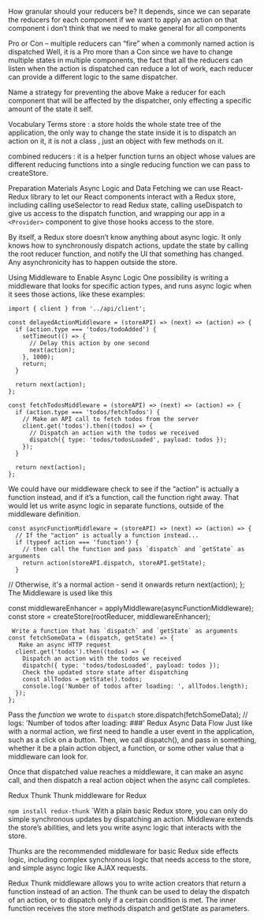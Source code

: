 How granular should your reducers be?
It depends, since we can separate the reducers for each component if we want to apply an action on that component i don’t think that we need to make general for all components

Pro or Con – multiple reducers can “fire” when a commonly named action is dispatched
Well, it is a Pro more than a Con since we have to change multiple states in multiple components, the fact that all the reducers can listen when the action is dispatched can reduce a lot of work, each reducer can provide a different logic to the same dispatcher.

Name a strategy for preventing the above
Make a reducer for each component that will be affected by the dispatcher, only effecting a specific amount of the state it self.

Vocabulary Terms
store : a store holds the whole state tree of the application, the only way to change the state inside it is to dispatch an action on it, it is not a class , just an object with few methods on it.

combined reducers : it is a helper function turns an object whose values are different reducing functions into a single reducing function we can pass to createStore.

Preparation Materials
Async Logic and Data Fetching
we can use React-Redux library to let our React components interact with a Redux store, including calling useSelector to read Redux state, calling useDispatch to give us access to the dispatch function, and wrapping our app in a `<Provider>` component to give those hooks access to the store.

By itself, a Redux store doesn’t know anything about async logic. It only knows how to synchronously dispatch actions, update the state by calling the root reducer function, and notify the UI that something has changed. Any asynchronicity has to happen outside the store.

Using Middleware to Enable Async Logic
One possibility is writing a middleware that looks for specific action types, and runs async logic when it sees those actions, like these examples:

```
import { client } from '../api/client';

const delayedActionMiddleware = (storeAPI) => (next) => (action) => {
  if (action.type === 'todos/todoAdded') {
    setTimeout(() => {
      // Delay this action by one second
      next(action);
    }, 1000);
    return;
  }

  return next(action);
};
```
```
const fetchTodosMiddleware = (storeAPI) => (next) => (action) => {
  if (action.type === 'todos/fetchTodos') {
    // Make an API call to fetch todos from the server
    client.get('todos').then((todos) => {
      // Dispatch an action with the todos we received
      dispatch({ type: 'todos/todosLoaded', payload: todos });
    });
  }

  return next(action);
};
```
We could have our middleware check to see if the “action” is actually a function instead, and if it’s a function, call the function right away. That would let us write async logic in separate functions, outside of the middleware definition.
```
const asyncFunctionMiddleware = (storeAPI) => (next) => (action) => {
  // If the "action" is actually a function instead...
  if (typeof action === 'function') {
    // then call the function and pass `dispatch` and `getState` as arguments
    return action(storeAPI.dispatch, storeAPI.getState);
  }
```
  // Otherwise, it's a normal action - send it onwards
  return next(action);
};
The Middleware is used like this

const middlewareEnhancer = applyMiddleware(asyncFunctionMiddleware);
const store = createStore(rootReducer, middlewareEnhancer);
```
 Write a function that has `dispatch` and `getState` as arguments
const fetchSomeData = (dispatch, getState) => {
   Make an async HTTP request
  client.get('todos').then((todos) => {
    Dispatch an action with the todos we received
    dispatch({ type: 'todos/todosLoaded', payload: todos });
    Check the updated store state after dispatching
    const allTodos = getState().todos;
    console.log('Number of todos after loading: ', allTodos.length);
  });
};
```

 Pass the _function_ we wrote to `dispatch`
store.dispatch(fetchSomeData);
// logs: 'Number of todos after loading: ###'
Redux Async Data Flow
Just like with a normal action, we first need to handle a user event in the application, such as a click on a button. Then, we call dispatch(), and pass in something, whether it be a plain action object, a function, or some other value that a middleware can look for.

Once that dispatched value reaches a middleware, it can make an async call, and then dispatch a real action object when the async call completes.

Redux Thunk
Thunk middleware for Redux

`npm install redux-thunk`
`With a plain basic Redux store, you can only do simple synchronous updates by dispatching an action. Middleware extends the store’s abilities, and lets you write async logic that interacts with the store.

Thunks are the recommended middleware for basic Redux side effects logic, including complex synchronous logic that needs access to the store, and simple async logic like AJAX requests.

Redux Thunk middleware allows you to write action creators that return a function instead of an action. The thunk can be used to delay the dispatch of an action, or to dispatch only if a certain condition is met. The inner function receives the store methods dispatch and getState as parameters.